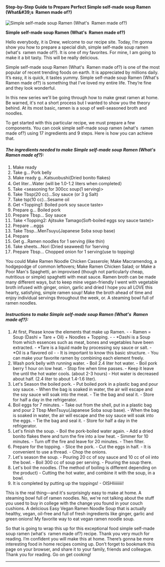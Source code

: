             

#### Step-by-Step Guide to Prepare Perfect Simple self-made soup Ramen (What&amp;#39;s  Ramen made of?)

![Simple self-made soup Ramen (What's  Ramen made of?)](https://img-global.cpcdn.com/recipes/f979643386a60af8/751x532cq70/simple-self-made-soup-ramen-whats-ramen-made-of-recipe-main-photo.jpg)

**Simple self-made soup Ramen (What's  Ramen made of?)**

Hello everybody, it is Drew, welcome to our recipe site. Today, I’m gonna show you how to prepare a special dish, simple self-made soup ramen (what's  ramen made of?). It is one of my favorites. For mine, I am going to make it a bit tasty. This will be really delicious.

Simple self-made soup Ramen (What's  Ramen made of?) is one of the most popular of recent trending foods on earth. It is appreciated by millions daily. It’s easy, it is quick, it tastes yummy. Simple self-made soup Ramen (What's  Ramen made of?) is something that I’ve loved my entire life. They’re fine and they look wonderful.

In this new series we'll be going through how to make great ramen at home. Be warned, it's not a short process but I wanted to show you the theory behind. At its most basic, ramen is a soup of well-seasoned broth and noodles.

To get started with this particular recipe, we must prepare a few components. You can cook simple self-made soup ramen (what's  ramen made of?) using 17 ingredients and 9 steps. Here is how you can achieve that.

##### The ingredients needed to make Simple self-made soup Ramen (What's  Ramen made of?):

1.  Make ready <for Soup >
2.  Take g… Pork belly
3.  Make ready g…Katsuobushi(Dried bonito flakes)
4.  Get liter…Water (will be 1.0-1.2 liters when completed）
5.  Take <seasoning for 300cc soup(1 serving)>
6.  Take Tbsp(20 cc)…Soy sauce (or 3 g Salt)
7.  Take tsp(10 cc)…Sesame oil
8.  Get <Topping1: Boiled pork soy sauce taste>
9.  Prepare g… Boiled pork
10.  Prepare Tbsp… Soy sauce
11.  Take <Topping2: Ajitsuke Tamago(Soft-boiled eggs soy sauce taste)>
12.  Prepare …eggs
13.  Take Tbsp…MenTsuyu(Japanese Soba soup base)
14.  Prepare <other>
15.  Get g…Ramen noodles for 1 serving (like thin)
16.  Take sheets…Nori (Dried seaweed) for 1serving
17.  Prepare Tbsp… Chopped onion for 1 serving(use to topping)

You could Make Ramen Noodle Chicken Casserole; Make Macramendog, a hodgepodge of common leftovers; Make Ramen Chicken Salad; or Make a Poor Man's Spaghetti, an improvised (though not particularly cheap, nutritious or simple) spaghetti with meat sauce. Ramen broth can be made many different ways, but to keep mine vegan-friendly I went with vegetable broth infused with ginger, onion, garlic and dried I hope you all LOVE this hearty, satisfying, simple ramen soup! Make the broth ahead of time and enjoy individual servings throughout the week, or. A steaming bowl full of ramen noodles.

##### Instructions to make Simple self-made soup Ramen (What's  Ramen made of?):

1.  At first, Please know the elements that make up Ramen. - - Ramen = Soup (Dashi + Tare + Oil) + Noodles + Topping. - - \*Dashi is a Soup from which essences such as meat, bones and vegetables have been extracted. - \*Tare is a liquid made by processing soy sauce or salt. - \*Oil is a flavored oil - - It is important to know this basic structure. - You can make your favorite ramen by combining each element freely.
2.  Wash pork belly with running water. - Boil 2.4 liter hot water. - Boil pork berry 1 hour on low heat. - Stop fire when time passes. - Keep it leave the until the hot water cools. (about 2-3 hours) - Hot water is decreased about half. (2.4 liter to about 1.4-1.6 liter).
3.  Let's Season the boiled pork. - Put boiled pork in a plastic bag and pour soy sauce. - When the bag is soaked in water, the air will escape and the soy sauce will soak into the meat. - Tie the bag and seal it. - Store for half a day in the refrigerator.
4.  Boil eggs for 7 minutes. - Take out from the shell, put in a plastic bag and pour 2 Tbsp MenTsuyu(Japanese Soba soup base). - When the bag is soaked in water, the air will escape and the soy sauce will soak into the eggs. - Tie the bag and seal it. - Store for half a day in the refrigerator.
5.  Let's finish the soup. - Boil the pork-boiled water again. - Add a dried bonito flakes there and turn the fire into a low heat. - Simmer for 10 minutes. - Turn off the fire and leave for 20 minutes. - Then filter.
6.  Prepare for the topping. - Slice the pork. - Cut the eggs in half. - It is convenient to use a thread. - Chop the onions.
7.  Let's season the soup. - Pouring 20 cc of soy sauce and 10 cc of oil into the bowl. - Boil 300 cc of soup per serving. - Pouring the soup there.
8.  Let's boil the noodles. (The method of boiling is different depending on the product) - Cutting the hot water, and combine it with the soup, in a bowl.
9.  It is completed by putting up the toppings! - OISHIiiiiiiii!

This is the real thing—and it's surprisingly easy to make at home. A steaming bowl full of ramen noodles. No, we're not talking about the stuff you used to buy in college with the change you found in your couch cushions. A delicious Easy Vegan Ramen Noodle Soup that is actually healthy, vegan, oil-free and full of fresh ingredients like ginger, garlic and green onions! My favorite way to eat vegan ramen noodle soup.

So that is going to wrap this up for this exceptional food simple self-made soup ramen (what's  ramen made of?) recipe. Thank you very much for reading. I’m confident you will make this at home. There’s gonna be more interesting food in home recipes coming up. Don’t forget to bookmark this page on your browser, and share it to your family, friends and colleague. Thank you for reading. Go on get cooking!

* * *
